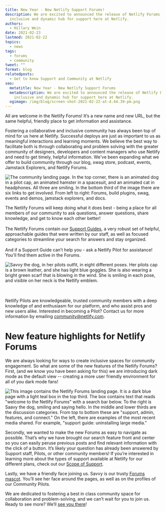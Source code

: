 ```yaml
---
title: New Year - New Netlify Support Forums!
description: We are excited to announced the release of Netlify Forums, an
  inclusive and dynamic hub for support here at Netlify.
authors:
  - Hillary Wein
date: 2021-02-23
lastmod: 2021-02-22
topics:
  - news
tags:
  - forums
  - community
tweet: ""
format: blog
relatedposts:
  - Get to know Support and Community at Netlify
seo:
  metatitle: New Year - New Netlify Support Forums
  metadescription: We are excited to announced the release of Netlify Forums, an
    inclusive and dynamic hub for support here at Netlify.
  ogimage: /img/blog/screen-shot-2021-02-22-at-4.44.39-pm.png
---
```

All are welcome in the Netlify Forums! It’s a new name and new URL, but the same helpful, friendly place to get information and assistance.

Fostering a collaborative and inclusive community has always been top of mind for us here at Netlify. Successful deploys are just as important to us as meaningful interactions and learning moments. We believe the best way to facilitate both is through collaborating and problem solving with the greater community of designers, developers and content managers who use Netlify and need to get timely, helpful information. We've been expanding what we offer to build community through our blog, swag store, podcast, events, Jamstack Explorers, and Netlify Forums.

![The community landing page. In the top corner, there is an animated dog in a pilot cap, an animated hamster in a spacesuit, and an animated cat in headphones. All three are smiling. In the bottom third of the image there are six links to get involved. From left to right: Forums, build plugins, swag, events and demos, jamstack explorers, and docs.](/img/blog/netlify-community-overview.png)

The Netlify Forums will keep doing what it does best - being a place for all members of our community to ask questions, answer questions, share knowledge, and get to know each other better!\
\
The Netlify Forums contain our [Support Guides](https://community.netlify.com/c/netlify-support/support-guides/52), a very robust set of helpful, approachable guides that were written by our staff, as well as focused categories to streamline your search for answers and stay organized.\
\
And if a Support Guide can’t help you - ask a Netlify Pilot for assistance! You'll find them active in the Forums.

![Savvy the dog, in her pilots outfit, in eight different poses. Her pilots cap is a brown leather, and she has light blue goggles. She is also wearing a bright green scarf that is blowing in the wind. She is smiling in each pose, and visible on her neck is the Netlify emblem.](/img/blog/savvy-poses.png)

\
\
Netlify Pilots are knowledgeable, trusted community members with a deep knowledge of and enthusiasm for our platform, and who assist pros and new users alike. Interested in becoming a Pilot? Contact us for more information by emailing [community@netlify.com](mailto:community@netlify.com).

# New feature highlights for Netlify Forums

We are always looking for ways to create inclusive spaces for community engagement. So what are some of the new features of the Netlify Forums? First, (and we know you have been asking for this) we are introducing dark mode as the default view -- creating a more user friendly environment for all of you dark mode fans!

![This image contains the Netlify Forums landing page. It is a dark blue page with a light teal box in the top third. The box contains text that reads "welcome to the Netlify Forums" with a search bar below. To the right is Saavy the dog, smiling and saying hello. In the middle and lower thirds are the discussion categories. From top to bottom these are "support, admin, features, and connect." On the left, there are examples of the most recent media shared. For example, "support guide: uninstalling large media."](/img/blog/netlify-forums-landing-page.png)

Secondly, we wanted to make the new Forums as easy to navigate as possible. That’s why we have brought our search feature front and center so you can easily peruse previous posts and find relevant information with the click of a button. It’s likely your question has already been answered by Support staff, Pilots, or other community members! If you’re interested in learning more about the types of support available at Netlify for our different plans, check out our [Scope of Support](https://www.netlify.com/support-scope/). 

Lastly, we have a friendly face joining us. Savvy is our trusty [Forums mascot](https://swag.netlify.com/product/community-mascot-sticker-pack). You’ll see her face around the pages, as well as on the profiles of our Community Pilots.

We are dedicated to fostering a best in class community space for collaboration and problem-solving, and we can’t wait for you to join us. Ready to see more? We’ll [see you there](https://answers.netlify.com/)!